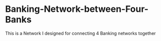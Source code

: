 # Banking-Network-between-Four-Banks
This is a Network I designed for connecting 4 Banking networks together
